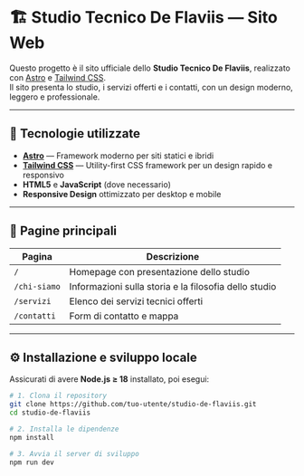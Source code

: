 # 🏗️ Studio Tecnico De Flaviis — Sito Web

Questo progetto è il sito ufficiale dello **Studio Tecnico De Flaviis**, realizzato con [Astro](https://astro.build/) e [Tailwind CSS](https://tailwindcss.com/).  
Il sito presenta lo studio, i servizi offerti e i contatti, con un design moderno, leggero e professionale.

---

## 🚀 Tecnologie utilizzate

- **[Astro](https://astro.build/)** — Framework moderno per siti statici e ibridi  
- **[Tailwind CSS](https://tailwindcss.com/)** — Utility-first CSS framework per un design rapido e responsivo  
- **HTML5** e **JavaScript** (dove necessario)
- **Responsive Design** ottimizzato per desktop e mobile

---

## 🧩 Pagine principali

| Pagina | Descrizione |
|--------|--------------|
| `/` | Homepage con presentazione dello studio |
| `/chi-siamo` | Informazioni sulla storia e la filosofia dello studio |
| `/servizi` | Elenco dei servizi tecnici offerti |
| `/contatti` | Form di contatto e mappa |

---

## ⚙️ Installazione e sviluppo locale

Assicurati di avere **Node.js ≥ 18** installato, poi esegui:

```bash
# 1. Clona il repository
git clone https://github.com/tuo-utente/studio-de-flaviis.git
cd studio-de-flaviis

# 2. Installa le dipendenze
npm install

# 3. Avvia il server di sviluppo
npm run dev